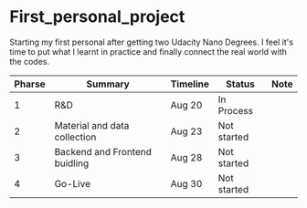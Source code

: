 # First_personal_project

Starting my first personal after getting two Udacity Nano Degrees. I feel it's time to put what I learnt in practice and finally connect the real world with the codes.

|Pharse|Summary|Timeline|Status|Note|
| -----| ----- | ------ | -----| -- |
|1 |R&D|Aug 20|In Process||
|2| Material and data collection|Aug 23|Not started||
|3| Backend and Frontend buidling|Aug 28|Not started||
|4|	Go-Live|Aug 30|Not started||


